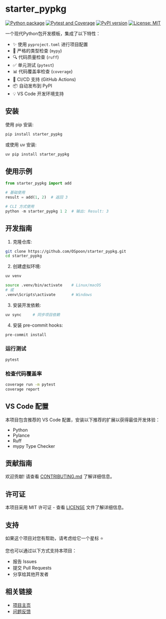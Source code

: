 # starter_pypkg

[![Python package](https://github.com/OSpoon/starter_pypkg/actions/workflows/python-package.yml/badge.svg)](https://github.com/OSpoon/starter_pypkg/actions/workflows/python-package.yml)
[![Pytest and Coverage](https://github.com/OSpoon/starter_pypkg/actions/workflows/pytest.yml/badge.svg)](https://github.com/OSpoon/starter_pypkg/actions/workflows/pytest.yml)
[![PyPI version](https://badge.fury.io/py/starter_pypkg.svg)](https://badge.fury.io/py/starter_pypkg)
[![License: MIT](https://img.shields.io/badge/License-MIT-yellow.svg)](https://opensource.org/licenses/MIT)

一个现代Python包开发模板，集成了以下特性：

- ✨ 使用 `pyproject.toml` 进行项目配置
- 🎯 严格的类型检查 (`mypy`)
- 🔍 代码质量检查 (`ruff`)
- ✅ 单元测试 (`pytest`)
- 📊 代码覆盖率检查 (`coverage`)
- 🔄 CI/CD 支持 (GitHub Actions)
- 📦 自动发布到 PyPI
- 💡 VS Code 开发环境支持

## 安装

使用 pip 安装:

```bash
pip install starter_pypkg
```

或使用 uv 安装:

```bash
uv pip install starter_pypkg
```

## 使用示例

```python
from starter_pypkg import add

# 基础使用
result = add(1, 2)  # 返回 3

# CLI 方式使用
python -m starter_pypkg 1 2  # 输出: Result: 3
```

## 开发指南

1. 克隆仓库:

```bash
git clone https://github.com/OSpoon/starter_pypkg.git
cd starter_pypkg
```

2. 创建虚拟环境:

```bash
uv venv

source .venv/bin/activate    # Linux/macOS
# 或
.venv\Scripts\activate       # Windows


```

3. 安装开发依赖:

```bash
uv sync     # 同步项目依赖
```

4. 安装 pre-commit hooks:

```bash
pre-commit install
```

### 运行测试

```bash
pytest
```

### 检查代码覆盖率

```bash
coverage run -m pytest
coverage report
```

## VS Code 配置

本项目包含推荐的 VS Code 配置，安装以下推荐的扩展以获得最佳开发体验：

- Python
- Pylance
- Ruff
- mypy Type Checker

## 贡献指南

欢迎贡献! 请查看 [CONTRIBUTING.md](CONTRIBUTING.md) 了解详细信息。

## 许可证

本项目采用 MIT 许可证 - 查看 [LICENSE](LICENSE) 文件了解详细信息。

## 支持

如果这个项目对您有帮助，请考虑给它一个星标 ⭐️

您也可以通过以下方式支持本项目：
- 报告 Issues
- 提交 Pull Requests
- 分享给其他开发者

## 相关链接

- [项目主页](https://github.com/OSpoon/starter_pypkg/)
- [问题反馈](https://github.com/OSpoon/starter_pypkg/issues)